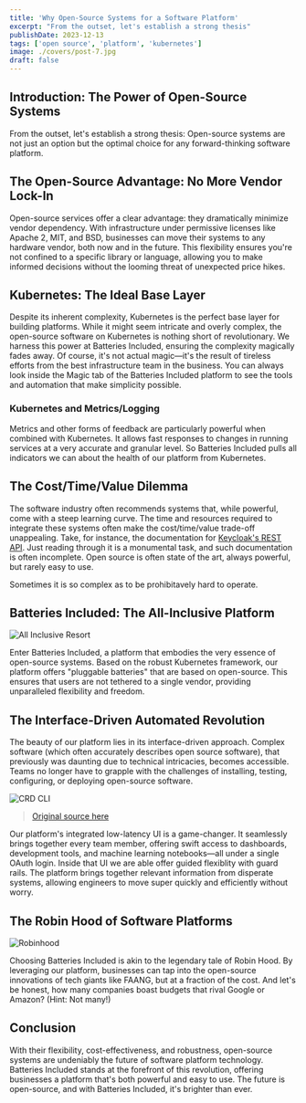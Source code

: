 ```yaml
---
title: 'Why Open-Source Systems for a Software Platform'
excerpt: "From the outset, let's establish a strong thesis"
publishDate: 2023-12-13
tags: ['open source', 'platform', 'kubernetes']
image: ./covers/post-7.jpg
draft: false
---
```


## Introduction: The Power of Open-Source Systems

From the outset, let's establish a strong thesis: Open-source systems are not
just an option but the optimal choice for any forward-thinking software
platform.

## The Open-Source Advantage: No More Vendor Lock-In

Open-source services offer a clear advantage: they dramatically minimize vendor
dependency. With infrastructure under permissive licenses like Apache 2, MIT,
and BSD, businesses can move their systems to any hardware vendor, both now and
in the future. This flexibility ensures you're not confined to a specific
library or language, allowing you to make informed decisions without the looming
threat of unexpected price hikes.

## Kubernetes: The Ideal Base Layer

Despite its inherent complexity, Kubernetes is the perfect base layer for
building platforms. While it might seem intricate and overly complex, the
open-source software on Kubernetes is nothing short of revolutionary. We harness
this power at Batteries Included, ensuring the complexity magically fades away.
Of course, it's not actual magic—it's the result of tireless efforts from the
best infrastructure team in the business. You can always look inside the Magic
tab of the Batteries Included platform to see the tools and automation that make
simplicity possible.

### Kubernetes and Metrics/Logging

Metrics and other forms of feedback are particularly powerful when combined with
Kubernetes. It allows fast responses to changes in running services at a very
accurate and granular level. So Batteries Included pulls all indicators we can
about the health of our platform from Kubernetes.

## The Cost/Time/Value Dilemma

The software industry often recommends systems that, while powerful, come with a
steep learning curve. The time and resources required to integrate these systems
often make the cost/time/value trade-off unappealing. Take, for instance, the
documentation for
[Keycloak's REST API](https://www.keycloak.org/docs-api/21.0.1/rest-api/index.html).
Just reading through it is a monumental task, and such documentation is often
incomplete. Open source is often state of the art, always powerful, but rarely
easy to use.

Sometimes it is so complex as to be prohibitavely hard to operate.

## Batteries Included: The All-Inclusive Platform

![All Inclusive Resort](./open-source-platform/all-inclusive.png)

Enter Batteries Included, a platform that embodies the very essence of
open-source systems. Based on the robust Kubernetes framework, our platform
offers "pluggable batteries" that are based on open-source. This ensures that
users are not tethered to a single vendor, providing unparalleled flexibility
and freedom.

## The Interface-Driven Automated Revolution

The beauty of our platform lies in its interface-driven approach. Complex
software (which often accurately describes open source software), that
previously was daunting due to technical intricacies, becomes accessible. Teams
no longer have to grapple with the challenges of installing, testing,
configuring, or deploying open-source software.

![CRD CLI](./open-source-platform/fault-tolerance.png)

> [Original source here](http://howfuckedismydatabase.com/nosql/)

Our platform's integrated low-latency UI is a game-changer. It seamlessly brings
together every team member, offering swift access to dashboards, development
tools, and machine learning notebooks—all under a single OAuth login. Inside
that UI we are able offer guided flexiblity with guard rails. The platform
brings together relevant information from disperate systems, allowing engineers
to move super quickly and efficiently without worry.

## The Robin Hood of Software Platforms

![Robinhood](./open-source-platform/robinhood.png)

Choosing Batteries Included is akin to the legendary tale of Robin Hood. By
leveraging our platform, businesses can tap into the open-source innovations of
tech giants like FAANG, but at a fraction of the cost. And let's be honest, how
many companies boast budgets that rival Google or Amazon? (Hint: Not many!)

## Conclusion

With their flexibility, cost-effectiveness, and robustness, open-source systems
are undeniably the future of software platform technology. Batteries Included
stands at the forefront of this revolution, offering businesses a platform
that's both powerful and easy to use. The future is open-source, and with
Batteries Included, it's brighter than ever.
